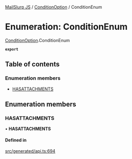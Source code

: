 [MailSlurp JS](../README.md) / [ConditionOption](../modules/ConditionOption.md) / ConditionEnum

# Enumeration: ConditionEnum

[ConditionOption](../modules/ConditionOption.md).ConditionEnum

**`export`**

## Table of contents

### Enumeration members

- [HASATTACHMENTS](ConditionOption.ConditionEnum.md#hasattachments)

## Enumeration members

### HASATTACHMENTS

• **HASATTACHMENTS**

#### Defined in

[src/generated/api.ts:694](https://github.com/mailslurp/mailslurp-client/blob/75eefbf/src/generated/api.ts#L694)
